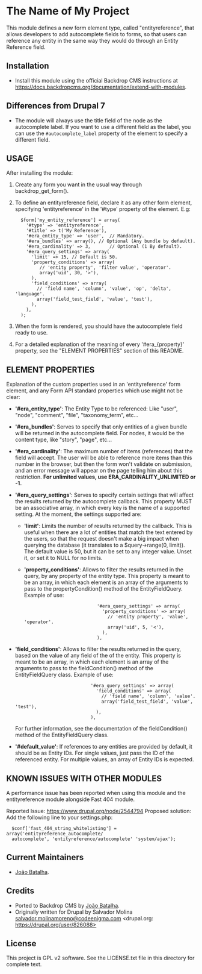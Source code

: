 The Name of My Project
======================

This module defines a new form element type, called "entityreference", that
allows developers to add autocomplete fields to forms, so that users can
reference any entity in the same way they would do through an Entity Reference
field.

Installation
------------

- Install this module using the official Backdrop CMS instructions at
  https://docs.backdropcms.org/documentation/extend-with-modules.


Differences from Drupal 7
-------------------------

- The module will always use the title field of the node as the autocomplete
  label. If you want to use a different field as the label, you can use the
  `#autocomplete_label` property of the element to specify a different field.

USAGE
-----

After installing the module:

1. Create any form you want in the usual way through backdrop_get_form().

2. To define an entityreference field, declare it as any other form element,
      specifying 'entityreference' in the '#type' property of the element. E.g:


         $form['my_entity_reference'] = array(
           '#type' => 'entityreference',
           '#title' => t('My Reference'),
           '#era_entity_type' => 'user',  // Mandatory.
           '#era_bundles' => array(), // Optional (Any bundle by default).
           '#era_cardinality' => 3,       // Optional (1 By default).
           '#era_query_settings' => array(
             'limit' => 15, // Default is 50.
             'property_conditions' => array(
                // 'entity property', 'filter value', 'operator'.
                array('uid', 30, '>'),
             ),
             'field_conditions' => array(
               // 'field name', 'column', 'value', 'op', 'delta', 'language'.
               array('field_test_field', 'value', 'test'),
             ),
           ),
         );

3. When the form is rendered, you should have the autocomplete field ready to
   use.

4. For a detailed explanation of the meaning of every '#era_{property}'
   property, see the "ELEMENT PROPERTIES" section of this README.


ELEMENT PROPERTIES
------------------

Explanation of the custom properties used in an 'entityreference' form element,
and any Form API standard properties which use might not be clear:

* **'#era_entity_type'**:  The Entity Type to be referenced: Like "user", "node",
"comment", "file", "taxonomy_term", etc...

* **'#era_bundles'**:      Serves to specify that only entities of a given bundle will
be returned in the autocomplete field. For nodes, it would
be the content type, like "story", "page", etc...

* **'#era_cardinality'**:  The maximum number of items (references) that the field
will accept. The user will be able to reference more items
than this number in the browser, but then the form won't
validate on submission, and an error message will appear on
the page telling him about this restriction. **For unlimited values, use 
ERA_CARDINALITY_UNLIMITED or -1.**

- **'#era_query_settings'**:  Serves to specify certain settings that will affect the
results returned by the autocomplete callback. This
property MUST be an associative array, in which every
key is the name of a supported setting. At the moment,
the settings supported are:

  - **'limit'**:  Limits the number of results returned by the callback.
                             This is useful when there are a lot of entities that
                             match the text entered by the users, so that the
                             request doesn't make a big impact when querying the
                             database (it translates to a $query->range(0, limit)).
                             The default value is 50, but it can be set to any
                             integer value. Unset it, or set it to NULL for no
                             limits.

  - **'property_conditions'**:  Allows to filter the results returned in
                             the query, by any property of the entity type. This
                             property is meant to be an array, in which each
                             element is an array of the arguments to pass to the
                             propertyCondition() method of the EntityFieldQuery.
                             Example of use:

                                   '#era_query_settings' => array(
                                     'property_conditions' => array(
                                       // 'entity property', 'value', 'operator'.
                                       array('uid', 5, '<'),
                                     ),
                                   ),

 - **'field_conditions'**:  Allows to filter the results returned in
                             the query, based on the value of any field of the of
                             the entity. This property is meant to be an array, in
                             which each element is an array of the arguments to
                             pass to the fieldCondition() method of the
                             EntityFieldQuery class.
                             Example of use:

                                   '#era_query_settings' => array(
                                     'field_conditions' => array(
                                       // 'field name', 'column', 'value'.
                                       array('field_test_field', 'value', 'test'),
                                     ),
                                   ),

   For further information, see the documentation of the fieldCondition() method 
   of the EntityFieldQuery class.


 - **'#default_value'**:    If references to any entities are provided by default, it
should be as Entity IDs. For single values, just pass the
ID of the referenced entity. For multiple values, an array
of Entity IDs is expected.

KNOWN ISSUES WITH OTHER MODULES
-------------------------------

A performance issue has been reported when using this module and the
entityreference module alongside Fast 404 module.

Reported Issue: https://www.drupal.org/node/2544794
Proposed solution: Add the following line to your settings.php:

      $conf['fast_404_string_whitelisting'] = array('entityreference_autocomplete/
      autocomplete', 'entityreference/autocomplete' 'system/ajax');
  
Current Maintainers 
-------------------

- [João Batalha](https://github.com/jbatalha1).

Credits
-------

- Ported to Backdrop CMS by [João Batalha]((https://github.com/jbatalha1)).
- Originally written for Drupal by Salvador Molina <salvador.molinamoreno@codeenigma.com> 
<drupal.org: https://drupal.org/user/826088>

License
-------

This project is GPL v2 software.
See the LICENSE.txt file in this directory for complete text.
